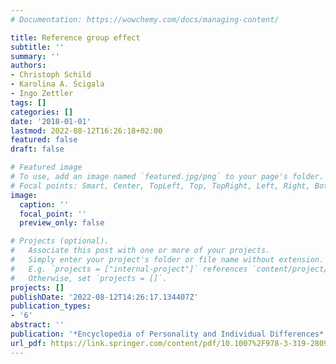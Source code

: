 ```yaml
---
# Documentation: https://wowchemy.com/docs/managing-content/

title: Reference group effect
subtitle: ''
summary: ''
authors:
- Christoph Schild
- Karolina A. Ścigala
- Ingo Zettler
tags: []
categories: []
date: '2018-01-01'
lastmod: 2022-08-12T16:26:18+02:00
featured: false
draft: false

# Featured image
# To use, add an image named `featured.jpg/png` to your page's folder.
# Focal points: Smart, Center, TopLeft, Top, TopRight, Left, Right, BottomLeft, Bottom, BottomRight.
image:
  caption: ''
  focal_point: ''
  preview_only: false

# Projects (optional).
#   Associate this post with one or more of your projects.
#   Simply enter your project's folder or file name without extension.
#   E.g. `projects = ["internal-project"]` references `content/project/deep-learning/index.md`.
#   Otherwise, set `projects = []`.
projects: []
publishDate: '2022-08-12T14:26:17.134407Z'
publication_types:
- '6'
abstract: ''
publication: '*Encyclopedia of Personality and Individual Differences*'
url_pdf: https://link.springer.com/content/pdf/10.1007%2F978-3-319-28099-8_840-1.pdf
---
```

